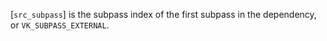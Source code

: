 [`src_subpass`] is the subpass index of the first subpass in the
dependency, or `VK_SUBPASS_EXTERNAL`.